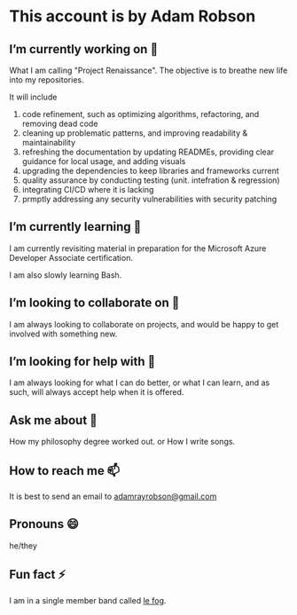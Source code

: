 # This account is by Adam Robson

## I’m currently working on 🔭

What I am calling "Project Renaissance". The objective is to breathe new life into my repositories.

It will include 
1. code refinement, such as optimizing algorithms, refactoring, and removing dead code
2. cleaning up problematic patterns, and improving readability & maintainability
3. refreshing the documentation by updating READMEs, providing clear guidance for local usage, and adding visuals
4. upgrading the dependencies to keep libraries and frameworks current
5. quality assurance by conducting testing (unit. intefration & regression)
6. integrating CI/CD where it is lacking
7. prmptly addressing any security vulnerabilities with security patching

## I’m currently learning 🌱 

I am currently revisiting material in preparation for the Microsoft Azure Developer Associate certification.

I am also slowly learning Bash.

## I’m looking to collaborate on 👯

I am always looking to collaborate on projects, and would be happy to get involved with something new.

## I’m looking for help with 🤔

I am always looking for what I can do better, or what I can learn, and as such, will always accept help when it is offered.

## Ask me about 💬

How my philosophy degree worked out.
or
How I write songs.

## How to reach me 📫

It is best to send an email to adamrayrobson@gmail.com

## Pronouns 😄

he/they

## Fun fact ⚡

I am in a single member band called [le fog](https://spoti.fi/3QNqMuE).
	
